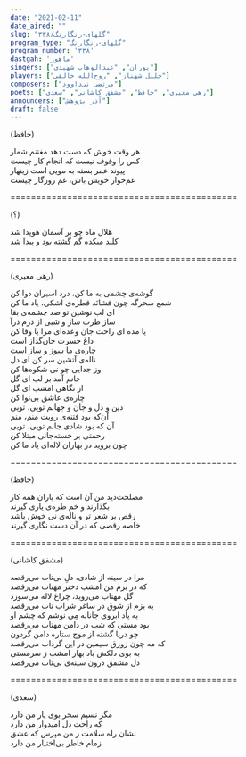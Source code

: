 ```yaml
---
date: "2021-02-11"
date_aired: ""
slug: "گلهای-رنگارنگ/۳۳۸"
program_type: "گلهای-رنگارنگ"
program_number: '۳۳۸'
dastgah: 'ماهور'
singers: ["پوران", "عبدالوهاب شهیدی"]
players: ["جلیل شهناز", "روح‌الله خالقی"]
composers: ["مرتضی نی‌داوود"]
poets: ["رهی معیری", "حافظ", "مشفق کاشانی", "سعدی"]
announcers: ["آذر پژوهش"]
draft: false
---
```


(حافظ)  

هر وقت خوش که دست دهد مغتنم شمار  
کس را وقوف نیست که انجام کار چیست  
پیوند عمر بسته به مویی است زینهار  
غم‌خوار خویش باش، غم روزگار چیست  

============================================  

(؟)  

هلال ماه چو بر آسمان هویدا شد  
کلید میکده گم گشته بود و پیدا شد  

============================================  

(رهی معیری)  

گوشه‌ی چشمی به ما کن، درد اسیران دوا کن  
شمع سحرگه چون فشانَد قطره‌ی اشکی، یاد ما کن  
ای لب نوشین تو صد چشمه‌ی بقا  
ساز طرب ساز و شبی از درم درآ  
یا مده ای راحت جان وعده‌ای مرا یا وفا کن  
داغ حسرت جان‌گداز است  
چاره‌ی ما سوز و ساز است  
ناله‌ی آتشین سر کن ای دل  
وز جدایی چو نی شکوه‌ها کن  
جانم آمد بر لب ای گل  
از نگاهی امشب ای گل  
چاره‌ی عاشق بی‌نوا کن  
دین و دل و جان و جهانم تویی، تویی  
آن‌که بود فتنه‌ی رویت منم، منم  
آن که بود شادی جانم تویی، تویی  
رحمتی بر خسته‌جانی مبتلا کن  
چون بروید در بهاران لاله‌ای یاد ما کن  

============================================  

(حافظ)  

مصلحت‌دید من آن است که یاران همه کار  
بگذارند و خم طره‌ی یاری گیرند  
رقص بر شعر تر و ناله‌ی نی خوش باشد  
خاصه رقصی که در آن دست نگاری گیرند  

============================================  

(مشفق کاشانی)  

مرا در سینه از شادی، دلِ بی‌تاب می‌رقصد  
که در بزم من امشب دختر مهتاب می‌رقصد  
گل مهتاب می‌روید، چراغ لاله می‌سوزد  
به بزم از شوق در ساغر شراب ناب می‌رقصد  
به یاد ابروی جانانه مِی نوشم که چشم او  
بود مستی که شب در دامن مهتاب می‌رقصد  
چو دریا گشته از موج ستاره دامن گردون  
که مه چون زورق سیمین در این گرداب می‌رقصد  
به بوی دلکش باد بهار امشب ز سرمستی  
دل مشفق درون سینه‌ی بی‌تاب می‌رقصد  

============================================  

(سعدی)  

مگر نسیم سحر بوی یار من دارد  
که راحت دل امیدوار من دارد  
نشان راه سلامت ز من مپرس که عشق  
زمام خاطر بی‌اختیار من دارد  
